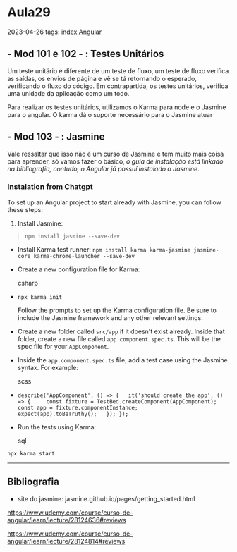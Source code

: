 # Aula29
2023-04-26
tags: [index Angular](../index%20Angular.md)

## - Mod 101 e 102 - : Testes Unitários

Um teste unitário é diferente de um teste de fluxo, um teste de fluxo verifica as saídas, os envios de página e vê se tá retornando o esperado, verificando o fluxo do código. Em contrapartida, os testes unitários, verifica uma unidade da aplicação como um todo.

Para realizar os testes unitários, utilizamos o Karma para node e o Jasmine para o angular. O karma dá o suporte necessário para o Jasmine atuar

## - Mod 103 - : Jasmine

Vale ressaltar que isso não é um curso de Jasmine e tem muito mais coisa para aprender, só vamos fazer o básico, *o guia de instalação está linkado na bibliografia, contudo, o Angular já possuí instalado o Jasmine*.

### Instalation from Chatgpt

To set up an Angular project to start already with Jasmine, you can follow these steps:

1.  Install Jasmine:
> `npm install jasmine --save-dev`
    
-   Install Karma test runner:
     `npm install karma karma-jasmine jasmine-core karma-chrome-launcher --save-dev`
    
-   Create a new configuration file for Karma:
    
    csharp
    
-   `npx karma init`
    
    Follow the prompts to set up the Karma configuration file. Be sure to include the Jasmine framework and any other relevant settings.
-   Create a new folder called `src/app` if it doesn't exist already. Inside that folder, create a new file called `app.component.spec.ts`. This will be the spec file for your `AppComponent`.
-   Inside the `app.component.spec.ts` file, add a test case using the Jasmine syntax. For example:
    
    scss
    
-   `describe('AppComponent', () => {   it('should create the app', () => {     const fixture = TestBed.createComponent(AppComponent);     const app = fixture.componentInstance;     expect(app).toBeTruthy();   }); });`
    
-   Run the tests using Karma:
    
    sql
    

`npx karma start`

-----------------------------------------------
## Bibliografia

* site do jasmine:  jasmine.github.io/pages/getting_started.html

https://www.udemy.com/course/curso-de-angular/learn/lecture/28124636#reviews

https://www.udemy.com/course/curso-de-angular/learn/lecture/28124814#reviews